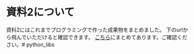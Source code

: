 # 資料2について

資料2にはこれまでプログラミングで作った成果物をまとめました。
下のurlから飛んでいただけると確認できます。
[こちら](https://sites.google.com/nnn.ed.jp/portfolio20192021/%E6%88%90%E6%9E%9C%E7%89%A9)にまとめてあります。ご確認ください。#   p y t h o n _ l i b s  
 